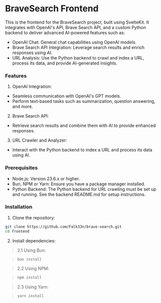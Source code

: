 # BraveSearch Frontend

This is the frontend for the BraveSearch project, built using SvelteKit. It integrates with OpenAI's API, Brave Search API, and a custom Python backend to deliver advanced AI-powered features such as:

- OpenAI Chat: General chat capabilities using OpenAI models.
- Brave Search API Integration: Leverage search results and enrich responses using AI.
- URL Analysis: Use the Python backend to crawl and index a URL, process its data, and provide AI-generated insights.

### Features

1. OpenAI Integration:

- Seamless communication with OpenAI's GPT models.
- Perform text-based tasks such as summarization, question answering, and more.

2. Brave Search API:

- Retrieve search results and combine them with AI to provide enhanced responses.

3. URL Crawler and Analyzer:

- Interact with the Python backend to index a URL and process its data using AI.

### Prerequisites

- Node.js: Version 23.6.x or higher.
- Bun, NPM or Yarn: Ensure you have a package manager installed.
- Python Backend: The Python backend for URL crawling must be set up and running. See the backend README.md for setup instructions.

### Installation

1. Clone the repository:

```bash
git clone https://github.com/Falk33n/brave-search.git
cd frontend
```

2. Install dependencies:

> 2.1 Using Bun:

> ```bash
> bun install
> ```

> 2.2 Using NPM:

> ```bash
> npm install
> ```

> 2.3 Using Yarn:

> ```bash
> yarn install
> ```

